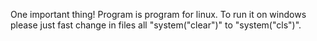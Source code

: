 One important thing! Program is program for linux. To run it on windows please just fast change in files all "system("clear")" to "system("cls")".
